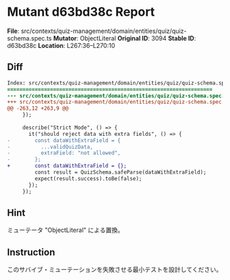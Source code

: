 # Mutant d63bd38c Report

**File**: src/contexts/quiz-management/domain/entities/quiz/quiz-schema.spec.ts
**Mutator**: ObjectLiteral
**Original ID**: 3094
**Stable ID**: d63bd38c
**Location**: L267:36–L270:10

## Diff

```diff
Index: src/contexts/quiz-management/domain/entities/quiz/quiz-schema.spec.ts
===================================================================
--- src/contexts/quiz-management/domain/entities/quiz/quiz-schema.spec.ts	original
+++ src/contexts/quiz-management/domain/entities/quiz/quiz-schema.spec.ts	mutated #3094
@@ -263,12 +263,9 @@
     });
 
     describe("Strict Mode", () => {
       it("should reject data with extra fields", () => {
-        const dataWithExtraField = {
-          ...validQuizData,
-          extraField: "not allowed",
-        };
+        const dataWithExtraField = {};
         const result = QuizSchema.safeParse(dataWithExtraField);
         expect(result.success).toBe(false);
       });
     });
```

## Hint

ミューテータ "ObjectLiteral" による置換。

## Instruction

このサバイブ・ミューテーションを失敗させる最小テストを設計してください。
